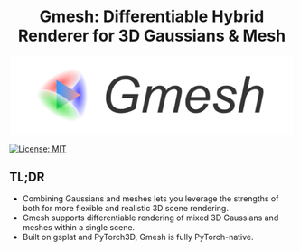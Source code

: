 <h1 align="center"><b>Gmesh</b>: Differentiable Hybrid Renderer for 3D Gaussians & Mesh</h1>

<p align="center">
    <img src="./assets/GMesh-logo.png" width="500px" />
</p>

<a href="https://opensource.org/licenses/MIT">
<img src="https://img.shields.io/badge/License-MIT-yellow.svg" alt="License: MIT">
</a>

## TL;DR

- Combining Gaussians and meshes lets you leverage the strengths of both for more flexible and realistic 3D scene rendering.
- Gmesh supports differentiable rendering of mixed 3D Gaussians and meshes within a single scene.
- Built on gsplat and PyTorch3D, Gmesh is fully PyTorch-native.





